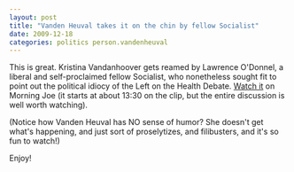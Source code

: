 ```yaml
---
layout: post
title: "Vanden Heuval takes it on the chin by fellow Socialist"
date: 2009-12-18
categories: politics person.vandenheuval
---
```


This is great. Kristina Vandanhoover gets reamed by Lawrence O'Donnel, a
liberal and self-proclaimed fellow Socialist, who nonetheless sought fit to
point out the political idiocy of the Left on the Health Debate. [Watch
it](http://www.msnbc.msn.com/id/3036789/#34477942) on Morning Joe (it starts at
about 13:30 on the clip, but the entire discussion is well worth watching).

(Notice how Vanden Heuval has NO sense of humor? She doesn't get what's
happening, and just sort of proselytizes, and filibusters, and it's so fun to
watch!)

Enjoy!